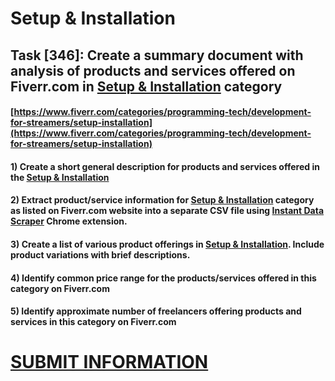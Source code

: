 # Setup & Installation
## Task [346]: Create a summary document with analysis of products and services offered on Fiverr.com in [Setup & Installation](https://www.fiverr.com/categories/programming-tech/development-for-streamers/setup-installation) category
#### [https://www.fiverr.com/categories/programming-tech/development-for-streamers/setup-installation](https://www.fiverr.com/categories/programming-tech/development-for-streamers/setup-installation)
#### 1) Create a short general description for products and services offered in the [Setup & Installation](https://www.fiverr.com/categories/programming-tech/development-for-streamers/setup-installation)
#### 2) Extract product/service information for [Setup & Installation](https://www.fiverr.com/categories/programming-tech/development-for-streamers/setup-installation) category as listed on Fiverr.com website into a separate CSV file using [Instant Data Scraper](https://chrome.google.com/webstore/detail/instant-data-scraper/ofaokhiedipichpaobibbnahnkdoiiah) Chrome extension.
#### 3) Create a list of various product offerings in [Setup & Installation](https://www.fiverr.com/categories/programming-tech/development-for-streamers/setup-installation). Include product variations with brief descriptions.
#### 4) Identify common price range for the products/services offered in this category on Fiverr.com
#### 5) Identify approximate number of freelancers offering products and services in this category on Fiverr.com

# [SUBMIT INFORMATION](https://forms.office.com/r/8AEKjkLxKG)
